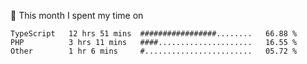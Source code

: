 📅 This month I spent my time on

<!--START_SECTION:waka-->

```text
TypeScript   12 hrs 51 mins  #################........   66.88 %
PHP          3 hrs 11 mins   ####.....................   16.55 %
Other        1 hr 6 mins     #........................   05.72 %
```

<!--END_SECTION:waka-->
